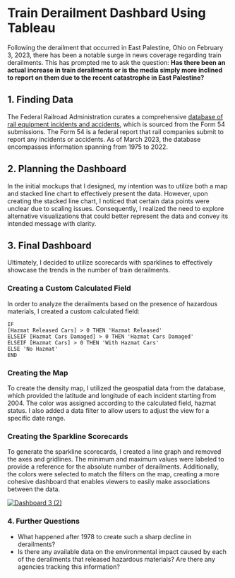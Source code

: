 # Train Derailment Dashbard Using Tableau

Following the derailment that occurred in East Palestine, Ohio on February 3, 2023, there has been a notable surge in news coverage regarding train derailments. This has prompted me to ask the question: **Has there been an actual increase in train derailments or is the media simply more inclined to report on them due to the recent catastrophe in East Palestine?**



## 1. Finding Data
The Federal Railroad Administration curates a comprehensive [database of rail equipment incidents and accidents]((https://data.transportation.gov/Railroads/Rail-Equipment-Accident-Incident-Data/85tf-25kj)), which is sourced from the Form 54 submissions. The Form 54 is a federal report that rail companies submit to report any incidents or accidents. As of March 2023, the database encompasses information spanning from 1975 to 2022.

## 2. Planning the Dashboard 
In the initial mockups that I designed, my intention was to utilize both a map and stacked line chart to effectively present the data. However, upon creating the stacked line chart, I noticed that certain data points were unclear due to scaling issues. Consequently, I realized the need to explore alternative visualizations that could better represent the data and convey its intended message with clarity.


## 3. Final Dashboard
Ultimately, I decided to utilize scorecards with sparklines to effectively showcase the trends in the number of train derailments.



### Creating a Custom Calculated Field 

In order to analyze the derailments based on the presence of hazardous materials, I created a custom calculated field:



``` VizQL
IF
[Hazmat Released Cars] > 0 THEN 'Hazmat Released'
ELSEIF [Hazmat Cars Damaged] > 0 THEN 'Hazmat Cars Damaged'
ELSEIF [Hazmat Cars] > 0 THEN 'With Hazmat Cars'
ELSE 'No Hazmat'
END
```

### Creating the Map
To create the density map, I utilized the geospatial data from the database, which provided the latitude and longitude of each incident starting from 2004. The color was assigned according to the calculated field, hazmat status. I also added a data filter to allow users to adjust the view for a specific date range.



### Creating the Sparkline Scorecards
To generate the sparkline scorecards, I created a line graph and removed the axes and gridlines. The minimum and maximum values were labeled to provide a reference for the absolute number of derailments. Additionally, the colors were selected to match the filters on the map, creating a more cohesive dashboard that enables viewers to easily make associations between the data.





<div class='tableauPlaceholder' id='viz1681934006336' style='position: relative'><noscript><a href='#'><img alt='Dashboard 3 (2) ' src='https:&#47;&#47;public.tableau.com&#47;static&#47;images&#47;De&#47;DerailmentData&#47;Dashboard32&#47;1_rss.png' style='border: none' /></a></noscript><object class='tableauViz'  style='display:none;'><param name='host_url' value='https%3A%2F%2Fpublic.tableau.com%2F' /> <param name='embed_code_version' value='3' /> <param name='site_root' value='' /><param name='name' value='DerailmentData&#47;Dashboard32' /><param name='tabs' value='no' /><param name='toolbar' value='yes' /><param name='static_image' value='https:&#47;&#47;public.tableau.com&#47;static&#47;images&#47;De&#47;DerailmentData&#47;Dashboard32&#47;1.png' /> <param name='animate_transition' value='yes' /><param name='display_static_image' value='yes' /><param name='display_spinner' value='yes' /><param name='display_overlay' value='yes' /><param name='display_count' value='yes' /><param name='language' value='en-US' /><param name='filter' value='publish=yes' /></object></div>  

### 4. Further Questions 

*  What happened after 1978 to create such a sharp decline in derailments? 
* Is there any available data on the environmental impact caused by each of the derailments that released hazardous materials? Are there any agencies tracking this information?

